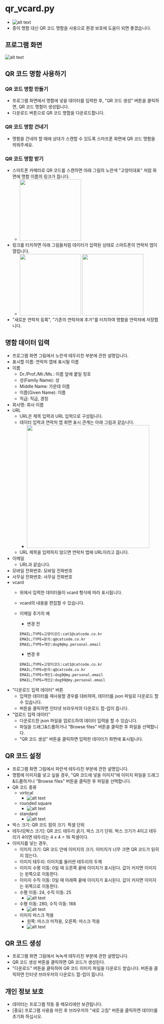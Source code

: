 # qr_vcard.py
- ![alt text](doc/고양이%20대표_고양이코드_vertical_4_4_64_2_24_24.png)
- 종이 명함 대신 QR 코드 명함을 사용으로 환경 보호에 도움이 되면 좋겠습니다.


## 프로그램 화면 
![alt text](doc/program_screen.png)


## QR 코드 명함 사용하기
### QR 코드 명함 만들기
- 프로그램 화면에서 명함에 넣을 데이터를 입력한 후, "QR 코드 생성" 버튼을 클릭하면, QR 코드 명함이 생성됩니다. 
- 다운로드 버튼으로 QR 코드 명함을 다운로드합니다.
### QR 코드 명함 건네기
- 명함을 건네야 할 때에 상대가 스캔할 수 있도록 스마프폰 화면에 QR 코드 명함을 띄워주세요.
### QR 코드 명함 받기
- 스마트폰 카메라로 QR 코드를 스캔하면 아래 그림의 노란색 "고양이대표" 처럼 화면에 명함 이름의 링크가 뜹니다.
    - <img src="doc/qr_code_scanning.PNG" width=200>
- 링크를 터치하면 아래 그림들처럼 데이터가 입력된 상태로 스마트폰의 연락처 앱이 열립니다.
    - <img src="doc/iphone_contact_screen_1.PNG" width=200> <img src="doc/iphone_contact_screen_2.PNG" width=200>
- "새로운 연락처 등록", "기존의 연락처에 추가"를 터치하여 명함을 연락처에 저장합니다.


## 명함 데이터 입력
- 프로그램 화면 그림에서 노란색 테두리친 부분에 관한 설명입니다. 
- 표시할 이름: 연락처 앱에 표시될 이름 
- 이름
    - Dr./Prof./Mr./Ms.: 이름 앞에 붙일 칭호
    - 성(Family Name): 성
    - Middle Name: 가운데 이름
    - 이름(Given Name): 이름
    - 직급: 직급, 경칭
- 회사명: 회사 이름
- URL
    - URL은 제목 입력과 URL 입력으로 구성됩니다.
    - 데이터 입력과 연락처 앱 화면 표시 관계는 아래 그림과 같습니다.
        - <img src="doc/url.png" width=400>
    - URL 제목을 입력하지 않으면 연락처 앱에 URL이라고 뜹니다.
- 이메일
    - URL과 같습니다.
- 모바일 전화번호: 모바일 전화번호
- 사무실 전화번호: 사무실 전화번호
- vcard
    - 위에서 입력한 데이터들이 vcard 형식에 따라 표시됩니다.
    - vcard의 내용을 편집할 수 있습니다. 
    - 이메일 추가의 예
        - 변경 전   
            
        ```text
        EMAIL;TYPE=고양이코드:cat1@catcode.co.kr
        EMAIL;TYPE=문의:q@catcode.co.kr
        EMAIL;TYPE=개인:dog9@my.personal.email
        ```
        - 변경 후 
        ```text
        EMAIL;TYPE=고양이코드:cat1@catcode.co.kr
        EMAIL;TYPE=문의:q@catcode.co.kr
        EMAIL;TYPE=개인1:dog9@my.personal.email
        EMAIL;TYPE=개인2:dog99@my.personal.email
        ```
- "다운로드 입력 데이터" 버튼
    - 입력한 데이터를 재사용할 경우를 대비하여, 데이터를 json 파일로 다운로드 할 수 있습니다. 
    - 버튼을 클릭하면 인터넷 브라우저의 다운로드 팝-업이 뜹니다.
- "업로드 입력 데이터"
    - 다운로드한 json 파일을 업로드하여 데이터 입력을 할 수 있습니다. 
    - 파일을 드래그&드롭하거나 "Browse files" 버튼을 클릭한 후 파일을 선택합니다.
    - "QR 코드 생성" 버튼을 클릭하면 입력한 데이터가 화면에 표시됩니다.  


## QR 코드 설정
- 프로그램 화면 그림에서 파란색 테두리친 부분에 관한 설명입니다. 
- 명함에 이미지를 넣고 싶을 경우, "QR 코드에 넣을 이미지"에 이미지 파일을 드래그&드롭하거나 "Browse files" 버튼을 클릭한 후 파일을 선택합니다.
- QR 코드 종류
    - virtical
        - ![alt text](doc/qr_code_vertical_1.png)
    - rounded square
        - ![alt text](doc/qr_code_rounded_square_1.png)
    - standard
        - ![alt text](doc/qr_code_standard_1.png)
- 박스 크기: QR 코드 점의 크기. 픽셀 단위 
- 테두리[박스 크기]: QR 코드 테두리 굵기. 박스 크기 단위. 박스 크기가 4이고 테두리가 4이면 테두리는 4 x 4 = 16 픽셀이다.
- 이미지를 넣는 경우,
    - 이미지 크기: QR 코드 안에 이미지의 크기. 이미지가 너무 크면 QR 코드가 읽히지 않는다.
    - 이미지 테두리: 이미지를 둘러싼 테두리의 두께
    - 이미지 수평 이동: 0일 때 오른쪽 끝에 이미지가 표시된다. 값이 커지면 이미지는 왼쪽으로 이동한다.
    - 이미지 수직 이동: 0일 때 아래쪽 끝에 이미지가 표시된다. 값이 커지면 이미지는 위쪽으로 이동한다.
    - 수평 이동: 24, 수직 이동: 25
        - ![alt text](doc/고양이%20대표_고양이코드_standard_4_4_64_2_24_24.png)
    - 수평 이동: 280, 수직 이동: 168
        - ![alt text](doc/고양이%20대표_고양이코드_standard_4_4_64_2_280_168.png)
    - 이미지 마스크 적용
        - 왼쪽: 마스크 미적용, 오른쪽: 마스크 적용
        - ![alt text](doc/mask.png)


## QR 코드 생성
- 프로그램 화면 그림에서 녹녹색 테두리친 부분에 관한 설명입니다. 
- QR 코드 생성 버튼을 클릭하면 QR 코드가 생성된다.
- "다운로드" 버튼을 클릭하여 QR 코드 이미지 파일을 다운로드 받습니다. 버튼을 클릭하면 인터넷 브라우저의 다운로드 팝-업이 뜹니다.

## 개인 정보 보호
- 데이터는 프로그램 작동 중 메모리에만 보관됩니다. 
- [중요] 프로그램 사용을 마친 후 브라우저의 "새로 고침" 버튼을 클릭하면 데이터를 초기화 하십시오.   

